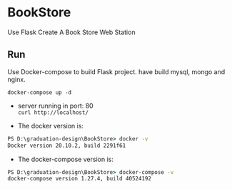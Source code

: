 # BookStore
Use Flask Create A Book Store Web Station

## Run

Use Docker-compose to build Flask project. have build mysql, mongo and nginx.

`docker-compose up -d`

- server running in port: 80  
`curl http://localhost/`

- The docker version is:
```cmd
PS D:\graduation-design\BookStore> docker -v
Docker version 20.10.2, build 2291f61
```
- The docker-compose version is:
```cmd
PS D:\graduation-design\BookStore> docker-compose -v
docker-compose version 1.27.4, build 40524192
```